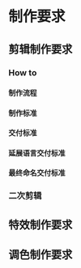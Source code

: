 # 制作要求
## 剪辑制作要求
### How to
#### 制作流程

#### 制作标准

#### 交付标准

#### 延展语言交付标准

#### 最终命名交付标准

### 二次剪辑


## 特效制作要求

## 调色制作要求